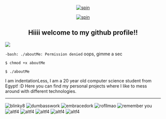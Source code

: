 <p align="center">
  <a href="https://web.archive.org/web/20090829233128/http://geocities.com/SiliconValley/Code/6019/Imagenesanimadas/bloodbar.gif"blank"><img align="center" src="https://web.archive.org/web/20090829233128/http://geocities.com/SiliconValley/Code/6019/Imagenesanimadas/bloodbar.gif" alt="spin" loop=infinite> </a>
  
<p align="center">
  <a href="https://i.imgur.com/G36Zg2w.gif" target="blank"><img align="center" src="https://web.archive.org/web/20091021032724/http://us.geocities.com/anime300/underconstruction.gif" alt="spin" /> </a>

<h2 align="center">Hiiii welcome to my github profile!!</h2>

![](https://komarev.com/ghpvc/?username=indentationLess)

``-bash: ./aboutMe: Permission denied``
oops, gimme a sec

``$ chmod +x aboutMe``

``$ ./aboutMe``


I am indentationLess, I am a 20 year old computer science student from Egypt! :D 
Here you can find my personal projects where I like to mess around with different technologies.

--- 

<p align="left">
<img align="center" src="https://web.archive.org/web/20090807104422/http://www.geocities.com/crazifleebs05/blinky8.gif" alt="blinky8" /></a>
<img align="center" src="https://web.archive.org/web/20090807104453/http://www.geocities.com/crazifleebs05/dumbasswork.gif" alt="dumbasswork" /></a>
<img align="center" src="https://web.archive.org/web/20090807104422/http://www.geocities.com/crazifleebs05/blink10.gif" alt="embracedork" /></a>
<img align="center" src="https://web.archive.org/web/20090829024517/http://www.geocities.com/oreolover325/Blinkie_200__site_.gif" alt="rofllmao" /></a>
<img align="center" src="https://web.archive.org/web/20061130231844/http://www.geocities.com/lilpunkforever/blinkies/iwillrememeryou.gif" alt="remember you" /></a>
<img align="center" src="https://shishka.neocities.org/nofollow/img/blinkie-i-forgot-to-save.gif" alt="altf4" /></a>
<img align="center" src="https://shishka.neocities.org/shishka/img/blinkies/64.gif" alt="altf4" /></a>
<img align="center" src="https://shishka.neocities.org/shishka/img/blinkies/99.gif" alt="altf4" /></a>
<img align="center" src="https://shishka.neocities.org/shishka/img/blinkies/118.gif" alt="altf4" /></a>
<img align="center" src="https://shishka.neocities.org/shishka/img/blinkies/74.gif" alt="altf4" /></a>
</p>
